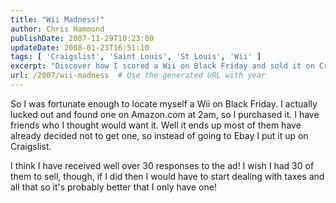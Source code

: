 ```yaml
---
title: "Wii Madness!"
author: Chris Hammond
publishDate: 2007-11-29T10:23:00
updateDate: 2008-01-23T16:51:10
tags: [ 'Craigslist', 'Saint Louis', 'St Louis', 'Wii' ]
excerpt: "Discover how I scored a Wii on Black Friday and sold it on Craigslist. Over 30 responses came flooding in! Find out more in this post."
url: /2007/wii-madness  # Use the generated URL with year
---
```

<P>So I was fortunate enough to locate myself a Wii on Black Friday. I actually lucked out and found one on Amazon.com at 2am, so I purchased it. I have friends who I thought would want it. Well it ends up most of them have already decided not to get one, so instead of going to Ebay I put it up on Craigslist.</P> <P>I think I have received well over 30 responses to the ad! I wish I had 30 of them to sell, though, if I did then I would have to start dealing with taxes and all that so it's probably better that I only have one!</P>

